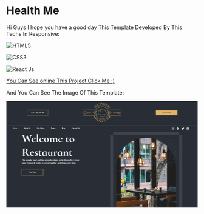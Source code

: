 
# Health Me

Hi Guys
I hope you have a good day This Template Developed By This Techs In Responsive:

 ![HTML5](https://img.shields.io/badge/html5-%23E34F26.svg?style=for-the-badge&logo=html5&logoColor=white) 

![CSS3](https://img.shields.io/badge/css3-%231572B6.svg?style=for-the-badge&logo=css3&logoColor=white) 

![React Js](https://img.shields.io/badge/-ReactJs-61DAFB?logo=react&logoColor=white&style=for-the-badge)

[You Can See online This Project Click Me :)](https://mojtaba-jsx.github.io/Taste-It/)

And You Can See The Image Of This Template:

 
![Logo](https://github.com/mojtaba-jsx/Taste-It/blob/main/public/images/Capture.PNG)


